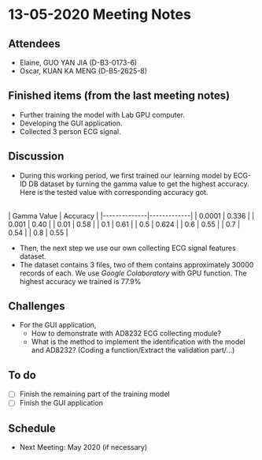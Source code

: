# 13-05-2020 Meeting Notes

## Attendees
- Elaine, GUO YAN JIA (D-B3-0173-6)
- Oscar, KUAN KA MENG (D-B5-2625-8)

## Finished items (from the last meeting notes)
- Further training the model with Lab GPU computer.
- Developing the GUI application.
- Collected 3 person ECG signal.

## Discussion
- During this working period, we first trained our learning model by ECG-ID DB dataset by turning the gamma value to get the highest accuracy. Here is the tested value with corresponding accuracy got.
<br>
| Gamma Value  | Accuracy    |
|--------------|-------------|
|    0.0001    |    0.336    |
|    0.001     |    0.40     |
|    0.01      |    0.58     |
|    0.1       |    0.61     |
|    0.5       |    0.624    |
|    0.6       |    0.55     |
|    0.7       |    0.54     |
|    0.8       |    0.55     |

- Then, the next step we use our own collecting ECG signal features dataset.
- The dataset contains 3 files, two of them contains approximately 30000 records of each. We use *Google Colaboratory* with GPU function. The highest accuracy we trained is 77.9%

## Challenges
- For the GUI application, 
  - How to demonstrate with AD8232 ECG collecting module?
  - What is the method to implement the identification with the model and AD8232? (Coding a function/Extract the validation part/…)

## To do
- [ ] Finish the remaining part of the training model
- [ ] Finish the GUI application

## Schedule
- Next Meeting: May 2020 (if necessary)
